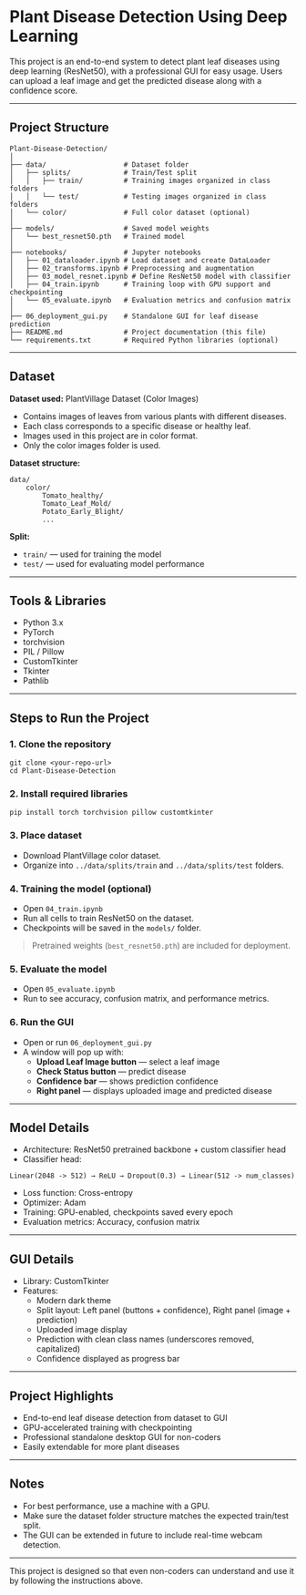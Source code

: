 # Plant Disease Detection Using Deep Learning

This project is an end-to-end system to detect plant leaf diseases using deep learning (ResNet50), with a professional GUI for easy usage. Users can upload a leaf image and get the predicted disease along with a confidence score.

---

## Project Structure

```
Plant-Disease-Detection/
│
├── data/                   # Dataset folder
│   ├── splits/             # Train/Test split
│   │   ├── train/          # Training images organized in class folders
│   │   └── test/           # Testing images organized in class folders
│   └── color/              # Full color dataset (optional)
│
├── models/                 # Saved model weights
│   └── best_resnet50.pth   # Trained model
│
├── notebooks/              # Jupyter notebooks
│   ├── 01_dataloader.ipynb # Load dataset and create DataLoader
│   ├── 02_transforms.ipynb # Preprocessing and augmentation
│   ├── 03_model_resnet.ipynb # Define ResNet50 model with classifier
│   ├── 04_train.ipynb      # Training loop with GPU support and checkpointing
│   └── 05_evaluate.ipynb   # Evaluation metrics and confusion matrix
│
├── 06_deployment_gui.py    # Standalone GUI for leaf disease prediction
├── README.md               # Project documentation (this file)
└── requirements.txt        # Required Python libraries (optional)
```

---

## Dataset

**Dataset used:** PlantVillage Dataset (Color Images)

- Contains images of leaves from various plants with different diseases.
- Each class corresponds to a specific disease or healthy leaf.
- Images used in this project are in color format.
- Only the color images folder is used.

**Dataset structure:**
```
data/
    color/
        Tomato_healthy/
        Tomato_Leaf_Mold/
        Potato_Early_Blight/
        ...
```

**Split:**
- `train/` — used for training the model
- `test/` — used for evaluating model performance

---

## Tools & Libraries

- Python 3.x
- PyTorch
- torchvision
- PIL / Pillow
- CustomTkinter
- Tkinter
- Pathlib

---

## Steps to Run the Project

### 1. Clone the repository
```
git clone <your-repo-url>
cd Plant-Disease-Detection
```

### 2. Install required libraries
```
pip install torch torchvision pillow customtkinter
```

### 3. Place dataset
- Download PlantVillage color dataset.
- Organize into `../data/splits/train` and `../data/splits/test` folders.

### 4. Training the model (optional)
- Open `04_train.ipynb`
- Run all cells to train ResNet50 on the dataset.
- Checkpoints will be saved in the `models/` folder.

> Pretrained weights (`best_resnet50.pth`) are included for deployment.

### 5. Evaluate the model
- Open `05_evaluate.ipynb`
- Run to see accuracy, confusion matrix, and performance metrics.

### 6. Run the GUI
- Open or run `06_deployment_gui.py`
- A window will pop up with:
  - **Upload Leaf Image button** — select a leaf image
  - **Check Status button** — predict disease
  - **Confidence bar** — shows prediction confidence
  - **Right panel** — displays uploaded image and predicted disease

---

## Model Details

- Architecture: ResNet50 pretrained backbone + custom classifier head
- Classifier head:
```
Linear(2048 -> 512) → ReLU → Dropout(0.3) → Linear(512 -> num_classes)
```
- Loss function: Cross-entropy
- Optimizer: Adam
- Training: GPU-enabled, checkpoints saved every epoch
- Evaluation metrics: Accuracy, confusion matrix

---

## GUI Details

- Library: CustomTkinter
- Features:
  - Modern dark theme
  - Split layout: Left panel (buttons + confidence), Right panel (image + prediction)
  - Uploaded image display
  - Prediction with clean class names (underscores removed, capitalized)
  - Confidence displayed as progress bar

---

## Project Highlights

- End-to-end leaf disease detection from dataset to GUI
- GPU-accelerated training with checkpointing
- Professional standalone desktop GUI for non-coders
- Easily extendable for more plant diseases

---

## Notes

- For best performance, use a machine with a GPU.
- Make sure the dataset folder structure matches the expected train/test split.
- The GUI can be extended in future to include real-time webcam detection.

---

This project is designed so that even non-coders can understand and use it by following the instructions above.


